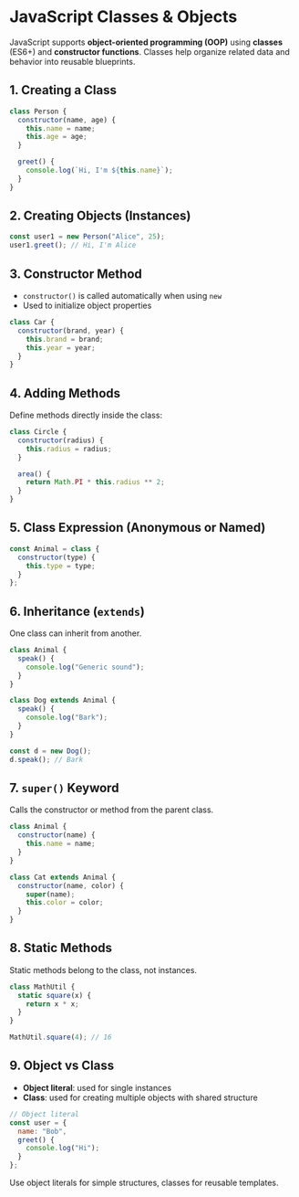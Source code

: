 # JavaScript Classes & Objects

JavaScript supports **object-oriented programming (OOP)** using **classes** (ES6+) and **constructor functions**. Classes help organize related data and behavior into reusable blueprints.

## 1. Creating a Class

```js
class Person {
  constructor(name, age) {
    this.name = name;
    this.age = age;
  }

  greet() {
    console.log(`Hi, I'm ${this.name}`);
  }
}
```

## 2. Creating Objects (Instances)

```js
const user1 = new Person("Alice", 25);
user1.greet(); // Hi, I'm Alice
```

## 3. Constructor Method

* `constructor()` is called automatically when using `new`
* Used to initialize object properties

```js
class Car {
  constructor(brand, year) {
    this.brand = brand;
    this.year = year;
  }
}
```

## 4. Adding Methods

Define methods directly inside the class:

```js
class Circle {
  constructor(radius) {
    this.radius = radius;
  }

  area() {
    return Math.PI * this.radius ** 2;
  }
}
```

## 5. Class Expression (Anonymous or Named)

```js
const Animal = class {
  constructor(type) {
    this.type = type;
  }
};
```

## 6. Inheritance (`extends`)

One class can inherit from another.

```js
class Animal {
  speak() {
    console.log("Generic sound");
  }
}

class Dog extends Animal {
  speak() {
    console.log("Bark");
  }
}

const d = new Dog();
d.speak(); // Bark
```

## 7. `super()` Keyword

Calls the constructor or method from the parent class.

```js
class Animal {
  constructor(name) {
    this.name = name;
  }
}

class Cat extends Animal {
  constructor(name, color) {
    super(name);
    this.color = color;
  }
}
```

## 8. Static Methods

Static methods belong to the class, not instances.

```js
class MathUtil {
  static square(x) {
    return x * x;
  }
}

MathUtil.square(4); // 16
```

## 9. Object vs Class

* **Object literal**: used for single instances
* **Class**: used for creating multiple objects with shared structure

```js
// Object literal
const user = {
  name: "Bob",
  greet() {
    console.log("Hi");
  }
};
```

Use object literals for simple structures, classes for reusable templates.
